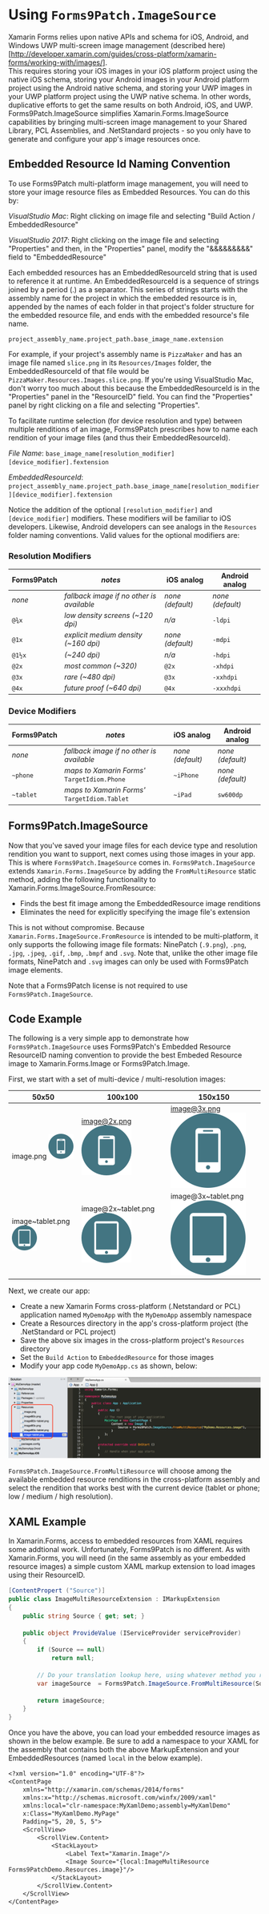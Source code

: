 # Using `Forms9Patch.ImageSource`

Xamarin Forms relies upon native APIs and schema for iOS, Android, and Windows UWP multi-screen image 
management (described here)[http://developer.xamarin.com/guides/cross-platform/xamarin-forms/working-with/images/].  
This requires storing your iOS images in your iOS 
platform project using the native iOS schema, storing your Android images in 
your Android platform project using the Android native schema, and storing your UWP 
images in your UWP platform project using the UWP native schema.  In other 
words, duplicative efforts to get the same results on both Android, iOS, and UWP.
Forms9Patch.ImageSource simplifies Xamarin.Forms.ImageSource capabilities by bringing
multi-screen image management to your Shared Library, PCL Assemblies, and 
.NetStandard projects - so you only have to generate and configure your app's image 
resources once. 

## Embedded Resource Id Naming Convention

To use Forms9Patch multi-platform image management, you will need to store your 
image resource files as Embedded Resources.  You can do this by:

*VisualStudio Mac*: Right clicking on image file and selecting "Build Action / EmbeddedResource"

*VisualStudio 2017*: Right clicking on the image file and selecting "Properties" and then, in the "Properties" panel, modify the "&&&&&&&&&" field to "EmbeddedResource"

Each embedded resources has an EmbeddedResourceId string that is used to 
reference it at runtime.  An EmbeddedResourceId is a sequence of strings joined by 
a period (.) as a separator.  This series of strings starts with the assembly name 
for the project in which the embedded resource is in, appended by the names of 
each folder in that project's folder structure for the embedded 
resource file, and ends with the embedded resource's file name.   

    project_assembly_name.project_path.base_image_name.extension

For example, if your project's assembly name is `PizzaMaker` and has an image file named
`slice.png` in its `Resources/Images` folder, the EmbeddedResourceId
of that file would be `PizzaMaker.Resources.Images.slice.png`.  If you're using 
VisualStudio Mac, don't worry too much about this because the EmbeddedResourceId 
is in the "Properties" panel in the "ResourceID" field.   You can find the "Properties" panel
 by right clicking on a file and selecting "Properties".


To facilitate runtime selection (for device resolution and type) between multiple
renditions of an image, Forms9Patch prescribes how to name each rendition of 
your image files (and thus their EmbeddedResourceId).

*File Name*: `base_image_name[resolution_modifier][device_modifier].fextension`

*EmbeddedResourceId*: `project_assembly_name.project_path.base_image_name[resolution_modifier][device_modifier].fextension`

Notice the addition of the optional `[resolution_modifier]` and 
`[device_modifier]` modifiers.  These modifiers will be familiar to iOS 
developers.  Likewise, Android developers can see analogs in the `Resources` folder naming conventions.
 Valid values for the optional modifiers are:

### Resolution Modifiers

|**Forms9Patch** | **_notes_** | **iOS analog** | **Android analog** |
|---|---|---|---|
|*none* | *fallback image if no other is available* | *none (default)* | *none (default)*|
|`@¾x` | *low density screens (~120 dpi)* | *n/a* | `-ldpi`|
|`@1x` | *explicit medium density (~160 dpi)* | *none (default)* | `-mdpi`|
|`@1½x` | *(~240 dpi)* | *n/a* | `-hdpi`|
|`@2x` | *most common (~320)* | `@2x` | `-xhdpi`|
|`@3x` | *rare (~480 dpi)* | `@3x` | `-xxhdpi`|
|`@4x` | *future proof (~640 dpi)* |  `@4x` | `-xxxhdpi`|

### Device Modifiers

|**Forms9Patch** | **_notes_** | **iOS analog** | **Android analog**|
|---|---|---|---|
|*none* | *fallback image if no other is available* | *none (default)* | *none (default)*|
|`~phone` | *maps to Xamarin Forms'* `TargetIdiom.Phone` | `~iPhone` | *none (default)*|
|`~tablet` | *maps to Xamarin Forms'* `TargetIdiom.Tablet` |  `~iPad` | `sw600dp`|

## Forms9Patch.ImageSource

Now that you've saved your image files for each device type and resolution 
rendition you want to support, next comes using those images in your app.  This
is where `Forms9Patch.ImageSource` comes in.  `Forms9Patch.ImageSource` extends 
`Xamarin.Forms.ImageSource` by adding the `FromMultiResource` static method, 
adding the following functionality to Xamarin.Forms.ImageSource.FromResource: 

 - Finds the best fit image among the EmbeddedResource image renditions
 - Eliminates the need for explicitly specifying the image file's extension 

This is not without compromise.  Because `Xamarin.Forms.ImageSource.FromResource` 
is intended to be multi-platform, it only supports the following image file
formats: NinePatch (`.9.png`), `.png`, `.jpg`, `.jpeg`, `.gif`, `.bmp`, `.bmpf` 
and `.svg`.  Note that, unlike the other image file formats, NinePatch and `.svg` 
images can only be used with Forms9Patch image elements.

Note that a Forms9Patch license is not required to use `Forms9Patch.ImageSource`.

## Code Example

The following is a very simple app to demonstrate how `Forms9Patch.ImageSource` 
uses Forms9Patch's Embedded Resource ResourceID naming convention to provide the 
best Embeded Resource image to Xamarin.Forms.Image or Forms9Patch.Image.

First, we start with a set of multi-device / multi-resolution images:

|**50x50** | **100x100** | **150x150**|
|---|---|---|
|image.png ![image.png](../images/Guides/ImageSource/image.png) | image@2x.png ![image@2x.png](../images/Guides/ImageSource/image@2x.png) | image@3x.png ![image@3x.png](../images/Guides/ImageSource/image@3x.png) |
|image~tablet.png ![image~tablet.png](../images/Guides/ImageSource/image~tablet.png) | image@2x~tablet.png ![image@2x~tablet.png](../images/Guides/ImageSource/image@2x~tablet.png) | image@3x~tablet.png ![image@3x~tablet.png](../images/Guides/ImageSource/image@3x~tablet.png) |

Next, we create our app:

 - Create a new Xamarin Forms cross-platform (.Netstandard or PCL) application named `MyDemoApp` with the `MyDemoApp` assembly namespace
 - Create a Resources directory in the app's cross-platform project (the .NetStandard or PCL project)
 - Save the above six images in the cross-platform project's `Resources` directory
 - Set the `Build Action` to `EmbeddedResource` for those images
 - Modify your app code `MyDemoApp.cs` as shown, below:

![MyDemoApp.cs screen shot](../images/Guides/ImageSource/resource-schema-tree.png)

`Forms9Patch.ImageSource.FromMultiResource` will choose among the available 
embedded resource renditions in the cross-platform assembly and select the 
rendition that works best with the current device (tablet or phone; low / medium / high resolution).

## XAML Example

In Xamarin.Forms, access to embedded resources from XAML requires some 
addtional work.  Unfortunately, Forms9Patch is no different.  As with Xamarin.Forms, 
you will need (in the same assembly as your embedded resource images) a simple 
custom XAML markup extension to load images using their ResourceID.

``` csharp
[ContentPropert ("Source")]
public class ImageMultiResourceExtension : IMarkupExtension
{
    public string Source { get; set; }

    public object ProvideValue (IServiceProvider serviceProvider)
    {
        if (Source == null)
            return null;

        // Do your translation lookup here, using whatever method you require
        var imageSource  = Forms9Patch.ImageSource.FromMultiResource(Source);

        return imageSource;
    }
}
```

Once you have the above, you can load your embedded resource images as shown in 
the below example.  Be sure to add a namespace to your XAML for the assembly that contains 
both the above MarkupExtension and your EmbeddedResources (named `local` in the below example).

``` XAML
<?xml version="1.0" encoding="UTF-8"?>
<ContentPage
    xmlns="http://xamarin.com/schemas/2014/forms"
    xmlns:x="http://schemas.microsoft.com/winfx/2009/xaml"
    xmlns:local="clr-namespace:MyXamlDemo;assembly=MyXamlDemo"
    x:Class="MyXamlDemo.MyPage"
    Padding="5, 20, 5, 5">
    <ScrollView>
        <ScrollView.Content>
            <StackLayout>
                <Label Text="Xamarin.Image"/>
                <Image Source="{local:ImageMultiResource Forms9PatchDemo.Resources.image}"/>
            </StackLayout>
        </ScrollView.Content>
    </ScrollView>
</ContentPage>
```


